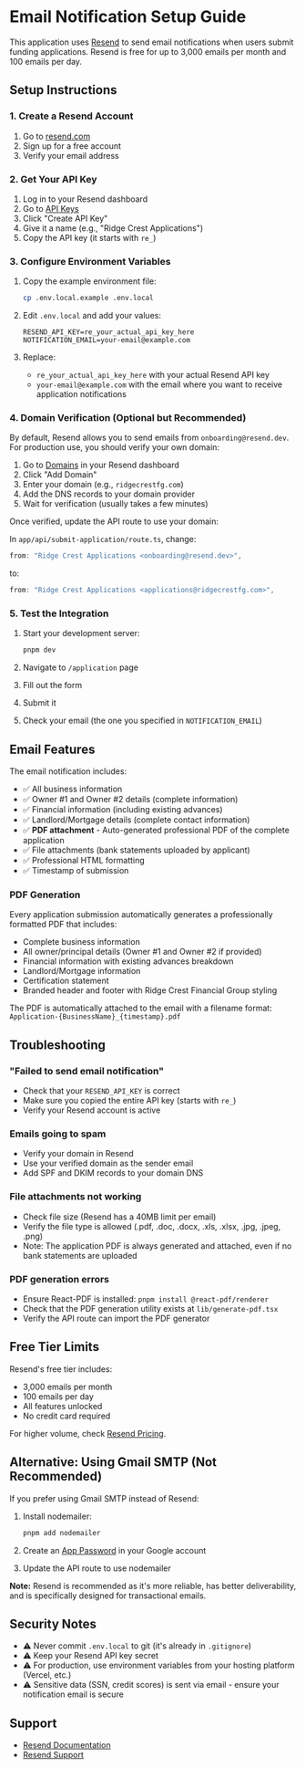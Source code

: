 # Email Notification Setup Guide

This application uses [Resend](https://resend.com) to send email notifications when users submit funding applications. Resend is free for up to 3,000 emails per month and 100 emails per day.

## Setup Instructions

### 1. Create a Resend Account

1. Go to [resend.com](https://resend.com)
2. Sign up for a free account
3. Verify your email address

### 2. Get Your API Key

1. Log in to your Resend dashboard
2. Go to [API Keys](https://resend.com/api-keys)
3. Click "Create API Key"
4. Give it a name (e.g., "Ridge Crest Applications")
5. Copy the API key (it starts with `re_`)

### 3. Configure Environment Variables

1. Copy the example environment file:
   ```bash
   cp .env.local.example .env.local
   ```

2. Edit `.env.local` and add your values:
   ```env
   RESEND_API_KEY=re_your_actual_api_key_here
   NOTIFICATION_EMAIL=your-email@example.com
   ```

3. Replace:
   - `re_your_actual_api_key_here` with your actual Resend API key
   - `your-email@example.com` with the email where you want to receive application notifications

### 4. Domain Verification (Optional but Recommended)

By default, Resend allows you to send emails from `onboarding@resend.dev`. For production use, you should verify your own domain:

1. Go to [Domains](https://resend.com/domains) in your Resend dashboard
2. Click "Add Domain"
3. Enter your domain (e.g., `ridgecrestfg.com`)
4. Add the DNS records to your domain provider
5. Wait for verification (usually takes a few minutes)

Once verified, update the API route to use your domain:

In `app/api/submit-application/route.ts`, change:
```typescript
from: "Ridge Crest Applications <onboarding@resend.dev>",
```
to:
```typescript
from: "Ridge Crest Applications <applications@ridgecrestfg.com>",
```

### 5. Test the Integration

1. Start your development server:
   ```bash
   pnpm dev
   ```

2. Navigate to `/application` page
3. Fill out the form
4. Submit it
5. Check your email (the one you specified in `NOTIFICATION_EMAIL`)

## Email Features

The email notification includes:

- ✅ All business information
- ✅ Owner #1 and Owner #2 details (complete information)
- ✅ Financial information (including existing advances)
- ✅ Landlord/Mortgage details (complete contact information)
- ✅ **PDF attachment** - Auto-generated professional PDF of the complete application
- ✅ File attachments (bank statements uploaded by applicant)
- ✅ Professional HTML formatting
- ✅ Timestamp of submission

### PDF Generation

Every application submission automatically generates a professionally formatted PDF that includes:
- Complete business information
- All owner/principal details (Owner #1 and Owner #2 if provided)
- Financial information with existing advances breakdown
- Landlord/Mortgage information
- Certification statement
- Branded header and footer with Ridge Crest Financial Group styling

The PDF is automatically attached to the email with a filename format:
`Application-{BusinessName}_{timestamp}.pdf`

## Troubleshooting

### "Failed to send email notification"

- Check that your `RESEND_API_KEY` is correct
- Make sure you copied the entire API key (starts with `re_`)
- Verify your Resend account is active

### Emails going to spam

- Verify your domain in Resend
- Use your verified domain as the sender email
- Add SPF and DKIM records to your domain DNS

### File attachments not working

- Check file size (Resend has a 40MB limit per email)
- Verify the file type is allowed (.pdf, .doc, .docx, .xls, .xlsx, .jpg, .jpeg, .png)
- Note: The application PDF is always generated and attached, even if no bank statements are uploaded

### PDF generation errors

- Ensure React-PDF is installed: `pnpm install @react-pdf/renderer`
- Check that the PDF generation utility exists at `lib/generate-pdf.tsx`
- Verify the API route can import the PDF generator

## Free Tier Limits

Resend's free tier includes:

- 3,000 emails per month
- 100 emails per day
- All features unlocked
- No credit card required

For higher volume, check [Resend Pricing](https://resend.com/pricing).

## Alternative: Using Gmail SMTP (Not Recommended)

If you prefer using Gmail SMTP instead of Resend:

1. Install nodemailer:
   ```bash
   pnpm add nodemailer
   ```

2. Create an [App Password](https://myaccount.google.com/apppasswords) in your Google account

3. Update the API route to use nodemailer

**Note:** Resend is recommended as it's more reliable, has better deliverability, and is specifically designed for transactional emails.

## Security Notes

- ⚠️ Never commit `.env.local` to git (it's already in `.gitignore`)
- ⚠️ Keep your Resend API key secret
- ⚠️ For production, use environment variables from your hosting platform (Vercel, etc.)
- ⚠️ Sensitive data (SSN, credit scores) is sent via email - ensure your notification email is secure

## Support

- [Resend Documentation](https://resend.com/docs)
- [Resend Support](https://resend.com/support)
